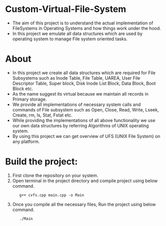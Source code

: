 # Custom-Virtual-File-System
  - The aim of this project is to understand the actual implementation of FileSystems in Operating Systems 
    and how things work under the hood.
  - In this project we emulate all data structures which are used by operating system to
    manage File system oriented tasks.
 
# About
  - In this project we create all data structures which are required for File Subsystems such as
    Inode Table, File Table, UAREA, User File Descriptor Table, Super block, Disk Inode List Block, Data Block, Boot Block etc.
  - As the name suggest its virtual because we maintain all records in Primary storage.
  - We provide all implementations of necessary system calls and commands of File subsystem such as 
    Open, Close, Read, Write, Lseek, Create, rm, ls, Stat, Fstat etc.
  - While providing the implementations of all above functionality we use our own data structures by referring Algorithms of UNIX operating system.
  - By using this project we can get overview of UFS (UNIX File System) on any platform.

# Build the project:
  1) First clone the repository on your system.  
  2) Open terminal in the project directory and compile project using below command. 
 	 ```
	 	g++ cvfs.cpp main.cpp -o Main
	 ```
  3) Once you compile all the necessary files, Run the project using below command.
  	 ```
	 	./Main
	 ```
